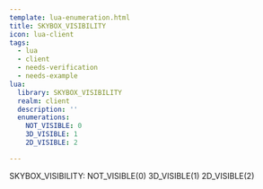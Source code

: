 ```yaml
---
template: lua-enumeration.html
title: SKYBOX_VISIBILITY
icon: lua-client
tags:
  - lua
  - client
  - needs-verification
  - needs-example
lua:
  library: SKYBOX_VISIBILITY
  realm: client
  description: ''
  enumerations:
    NOT_VISIBLE: 0
    3D_VISIBLE: 1
    2D_VISIBLE: 2

---
```


<div class="lua__search__keywords">
SKYBOX_VISIBILITY: NOT_VISIBLE(0) 3D_VISIBLE(1) 2D_VISIBLE(2)
</div>
